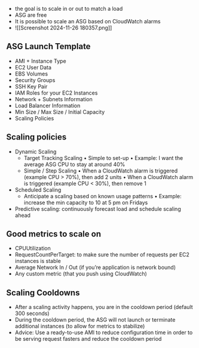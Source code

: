 - the goal is to scale in or out to match a load
- ASG are free
- It is possible to scale an ASG based on CloudWatch alarms
- ![[Screenshot 2024-11-26 180357.png]]
## ASG Launch Template
- AMI + Instance Type 
- EC2 User Data 
- EBS Volumes 
- Security Groups 
- SSH Key Pair 
- IAM Roles for your EC2 Instances 
- Network + Subnets Information 
- Load Balancer Information 
- Min Size / Max Size / Initial Capacity 
- Scaling Policies

## Scaling policies

- Dynamic Scaling 
	- Target Tracking Scaling • Simple to set-up • Example: I want the average ASG CPU to stay at around 40% 
	- Simple / Step Scaling • When a CloudWatch alarm is triggered (example CPU > 70%), then add 2 units • When a CloudWatch alarm is triggered (example CPU < 30%), then remove 1 
- Scheduled Scaling 
	- Anticipate a scaling based on known usage patterns • Example: increase the min capacity to 10 at 5 pm on Fridays
- Predictive scaling: continuously forecast load and schedule scaling ahead

## Good metrics to scale on 
- CPUUtilization
- RequestCountPerTarget: to make sure the number of requests per EC2 instances is stable 
- Average Network In / Out (if you’re application is network bound) 
- Any custom metric (that you push using CloudWatch)

## Scaling Cooldowns
- After a scaling activity happens, you are in the cooldown period (default 300 seconds) 
- During the cooldown period, the ASG will not launch or terminate additional instances (to allow for metrics to stabilize) 
- Advice: Use a ready-to-use AMI to reduce configuration time in order to be serving request fasters and reduce the cooldown period